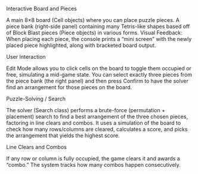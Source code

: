 Interactive Board and Pieces

A main 8×8 board (Cell objects) where you can place puzzle pieces.
A piece bank (right-side panel) containing many Tetris-like shapes based off of Block Blast pieces (Piece objects) in various forms.
Visual Feedback: When placing each piece, the console prints a “mini screen” with the newly placed piece highlighted, along with bracketed board output.

User Interaction

Edit Mode allows you to click cells on the board to toggle them occupied or free, simulating a mid-game state.
You can select exactly three pieces from the piece bank (the right panel) and then press Confirm to have the solver find an arrangement for those pieces on the board.

Puzzle-Solving / Search

The solver (Search class) performs a brute-force (permutation + placement) search to find a best arrangement of the three chosen pieces, factoring in line clears and combos.
It uses a simulation of the board to check how many rows/columns are cleared, calculates a score, and picks the arrangement that yields the highest score.

Line Clears and Combos

If any row or column is fully occupied, the game clears it and awards a “combo.” The system tracks how many combos happen consecutively.
